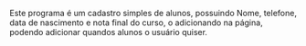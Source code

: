Este programa é um cadastro simples de alunos, possuindo Nome, telefone, data de nascimento e nota final do curso, o adicionando na página, podendo adicionar quandos alunos o usuário quiser.
